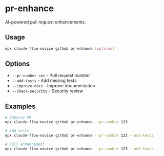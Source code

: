 # pr-enhance

AI-powered pull request enhancements.

## Usage
```bash
npx claude-flow-novice github pr-enhance [options]
```

## Options
- `--pr-number <n>` - Pull request number
- `--add-tests` - Add missing tests
- `--improve-docs` - Improve documentation
- `--check-security` - Security review

## Examples
```bash
# Enhance PR
npx claude-flow-novice github pr-enhance --pr-number 123

# Add tests
npx claude-flow-novice github pr-enhance --pr-number 123 --add-tests

# Full enhancement
npx claude-flow-novice github pr-enhance --pr-number 123 --add-tests --improve-docs
```
